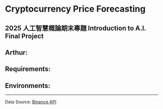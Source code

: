 # Cryptocurrency Price Forecasting
## 2025 人工智慧概論期末專題  Introduction to A.I. Final Project
## Arthur: 
## Requirements:
## Environments:

---
Data Source: [Binance API](https://github.com/binance/binance-public-data)

